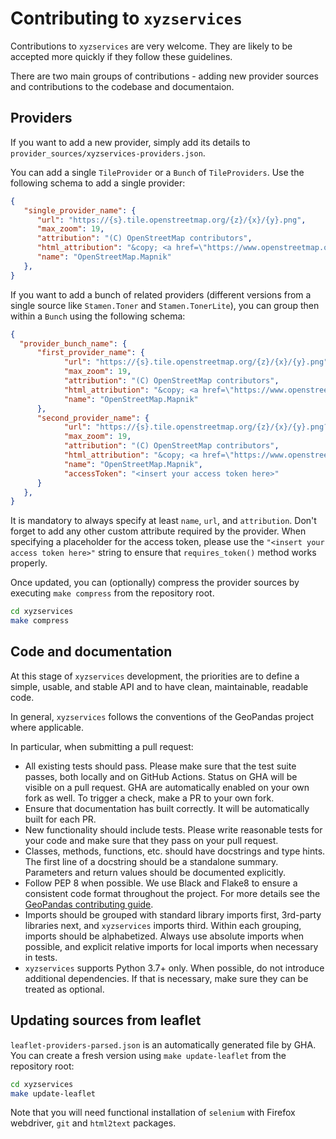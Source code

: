 # Contributing to `xyzservices`

Contributions to `xyzservices` are very welcome. They are likely to be accepted more
quickly if they follow these guidelines.

There are two main groups of contributions - adding new provider sources and
contributions to the codebase and documentaion.

## Providers

If you want to add a new provider, simply add its details to
`provider_sources/xyzservices-providers.json`.

You can add a single `TileProvider` or a `Bunch` of `TileProviders`. Use the following
schema to add a single provider:

```json
{
   "single_provider_name": {
      "url": "https://{s}.tile.openstreetmap.org/{z}/{x}/{y}.png",
      "max_zoom": 19,
      "attribution": "(C) OpenStreetMap contributors",
      "html_attribution": "&copy; <a href=\"https://www.openstreetmap.org/copyright\">OpenStreetMap</a> contributors",
      "name": "OpenStreetMap.Mapnik"
   },
}
```

If you want to add a bunch of related providers (different versions from a single source
like `Stamen.Toner` and `Stamen.TonerLite`), you can group then within a `Bunch` using
the following schema:

```json
{
  "provider_bunch_name": {
      "first_provider_name": {
            "url": "https://{s}.tile.openstreetmap.org/{z}/{x}/{y}.png",
            "max_zoom": 19,
            "attribution": "(C) OpenStreetMap contributors",
            "html_attribution": "&copy; <a href=\"https://www.openstreetmap.org/copyright\">OpenStreetMap</a> contributors",
            "name": "OpenStreetMap.Mapnik"
      },
      "second_provider_name": {
            "url": "https://{s}.tile.openstreetmap.org/{z}/{x}/{y}.png?access-token={accessToken}",
            "max_zoom": 19,
            "attribution": "(C) OpenStreetMap contributors",
            "html_attribution": "&copy; <a href=\"https://www.openstreetmap.org/copyright\">OpenStreetMap</a> contributors",
            "name": "OpenStreetMap.Mapnik",
            "accessToken": "<insert your access token here>"
      }
   },
}
```

It is mandatory to always specify at least `name`, `url`, and `attribution`.
Don't forget to add any other custom attribute
required by the provider. When specifying a placeholder for the access token, please use
the `"<insert your access token here>"` string to ensure that `requires_token()` method
works properly.

Once updated, you can (optionally) compress the provider sources by executing `make compress` from the
repository root.

```bash
cd xyzservices
make compress
```

## Code and documentation

At this stage of `xyzservices` development, the priorities are to define a simple,
usable, and stable API and to have clean, maintainable, readable code.

In general, `xyzservices` follows the conventions of the GeoPandas project where
applicable.

In particular, when submitting a pull request:

- All existing tests should pass. Please make sure that the test suite passes, both
  locally and on GitHub Actions. Status on GHA will be visible on a pull request. GHA
  are automatically enabled on your own fork as well. To trigger a check, make a PR to
  your own fork.
- Ensure that documentation has built correctly. It will be automatically built for each
  PR.
- New functionality should include tests. Please write reasonable tests for your code
  and make sure that they pass on your pull request.
- Classes, methods, functions, etc. should have docstrings and type hints. The first
  line of a docstring should be a standalone summary. Parameters and return values
  should be documented explicitly.
- Follow PEP 8 when possible. We use Black and Flake8 to ensure a consistent code format
  throughout the project. For more details see the [GeoPandas contributing
  guide](https://geopandas.readthedocs.io/en/latest/community/contributing.html).
- Imports should be grouped with standard library imports first, 3rd-party libraries
  next, and `xyzservices` imports third. Within each grouping, imports should be
  alphabetized. Always use absolute imports when possible, and explicit relative imports
  for local imports when necessary in tests.
- `xyzservices` supports Python 3.7+ only. When possible, do not introduce additional
  dependencies. If that is necessary, make sure they can be treated as optional.


## Updating sources from leaflet

`leaflet-providers-parsed.json` is an automatically generated file by GHA. You can create a fresh version
using `make update-leaflet` from the repository root:

```bash
cd xyzservices
make update-leaflet
```

Note that you will need functional installation of `selenium` with Firefox webdriver, `git` and `html2text` packages.